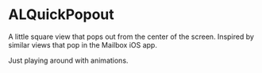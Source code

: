 ALQuickPopout
=============

A little square view that pops out from the center of the screen. Inspired by similar views that pop in the Mailbox iOS app.

Just playing around with animations.